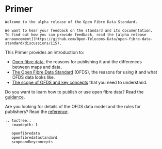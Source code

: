 # Primer

```{admonition} Alpha consultation
Welcome to the alpha release of the Open Fibre Data Standard.

We want to hear your feedback on the standard and its documentation. To find out how you can provide feedback, read the [alpha release announcement](https://github.com/Open-Telecoms-Data/open-fibre-data-standard/discussions/115).
```

This Primer provides an introduction to:

- [Open fibre data](openfibredata), the reasons for publishing it and the differences between maps and data.
- [The Open Fibre Data Standard](openfibredatastandard) (OFDS), the reasons for using it and what OFDS data looks like.
- [The scope of OFDS and key concepts](scopeandkeyconcepts) that you need to understand.

Do you want to learn how to publish or use open fibre data? Read the [guidance](../guidance/index).

Are you looking for details of the OFDS data model and the rules for publishers? Read the [reference](../reference/index).

```{eval-rst}
.. toctree::
   :maxdepth: 1

   openfibredata
   openfibredatastandard
   scopeandkeyconcepts

```
